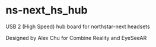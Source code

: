 # ns-next_hs_hub
USB 2 (High Speed) hub board for northstar-next headsets

Designed by Alex Chu for Combine Reality and EyeSeeAR

